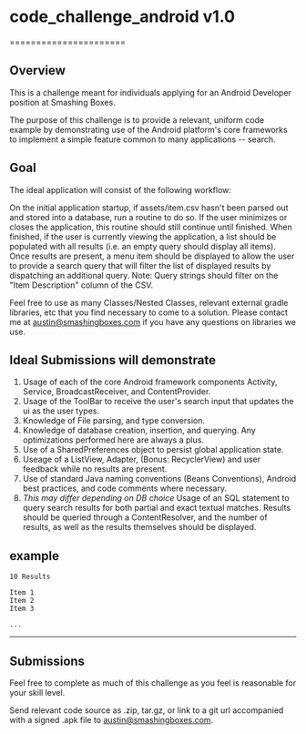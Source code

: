 # code_challenge_android v1.0
======================

## Overview

This is a challenge meant for individuals applying for an Android Developer position at Smashing Boxes.

The purpose of this challenge is to provide a relevant, uniform code example by demonstrating use of the Android platform's core frameworks to implement a simple feature common to many applications -- search.

## Goal

The ideal application will consist of the following workflow:

On the initial application startup, if assets/item.csv hasn't been parsed out and stored into a database, run a routine to do so.  If the user minimizes or closes the application, this routine should still continue until finished.  When finished, if the user is currently viewing the application, a list should be populated with all results (i.e. an empty query should display all items).  Once results are present, a menu item should be displayed to allow the user to provide a search query that will filter the list of displayed results by dispatching an additional query. Note:  Query strings should filter on the "Item Description" column of the CSV.

Feel free to use as many Classes/Nested Classes, relevant external gradle libraries, etc that you find necessary to come to a solution.  Please contact me at austin@smashingboxes.com if you have any questions on libraries we use.


## Ideal Submissions will demonstrate

1.  Usage of each of the core Android framework components Activity, Service, BroadcastReceiver, and ContentProvider.
2.  Usage of the ToolBar to receive the user's search input that updates the ui as the user types.
3.  Knowledge of File parsing, and type conversion.
4.  Knowledge of database creation, insertion, and querying.  Any optimizations performed here are always a plus.
5.  Use of a SharedPreferences object to persist global application state.
6.  Useage of a ListView, Adapter, (Bonus: RecyclerView) and user feedback while no results are present.
7.  Use of standard Java naming conventions (Beans Conventions), Android best practices, and code comments where necessary.
8.  *This may differ depending on DB choice* Usage of an SQL statement to query search results for both partial and exact textual matches.  Results should be queried through a ContentResolver, and the number of results, as well as the results themselves should be displayed.


example
-------------------------
    10 Results
    
    Item 1
    Item 2
    Item 3
    
    ...

-------------------------

## Submissions

Feel free to complete as much of this challenge as you feel is reasonable for your skill level.

Send relevant code source as .zip, tar.gz, or link to a git url accompanied with a signed .apk file to austin@smashingboxes.com.

